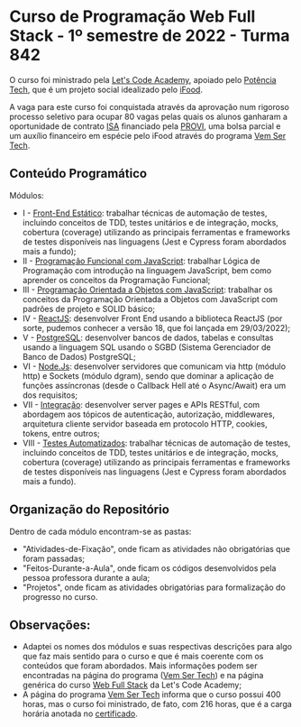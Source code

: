 # Curso de Programação Web Full Stack - 1º semestre de 2022 - Turma 842  
O curso foi ministrado pela [Let's Code Academy](https://letscode.com.br/), apoiado pelo [Potência Tech](https://potenciatech.com.br/), que é um projeto social idealizado pelo [iFood](https://www.ifood.com.br/).  

A vaga para este curso foi conquistada através da aprovação num rigoroso processo seletivo para ocupar 80 vagas pelas quais os alunos ganharam a oportunidade de contrato [ISA](https://provi.com.br/isa) financiado pela [PROVI](https://provi.com.br/), uma bolsa parcial e um auxílio financeiro em espécie pelo iFood através do programa [Vem Ser Tech](https://www.letscode.com.br/processos-seletivos/potencia-tech-ifood).  

## Conteúdo Programático
Módulos:  
- I - [Front-End Estático](https://github.com/Giunossauro/IFood_Lets-Code_Sala-842/tree/master/1_Front-End-Estatico): trabalhar técnicas de automação de testes, incluindo conceitos de TDD, testes unitários e de integração, mocks, cobertura (coverage) utilizando as principais ferramentas e frameworks de testes disponíveis nas linguagens (Jest e Cypress foram abordados mais a fundo);  
- II - [Programação Funcional com JavaScript](https://github.com/Giunossauro/IFood_Lets-Code_Sala-842/tree/master/2_Logica-com-JavaScript): trabalhar Lógica de Programação com introdução na linguagem JavaScript, bem como aprender os conceitos da Programação Funcional;  
- III - [Programação Orientada a Objetos com JavaScript](https://github.com/Giunossauro/IFood_Lets-Code_Sala-842/tree/master/3_POO-com-JavaScript): trabalhar os conceitos da Programação Orientada a Objetos com JavaScript com padrões de projeto e SOLID básico;  
- IV - [ReactJS](https://github.com/Giunossauro/IFood_Lets-Code_Sala-842/tree/master/4_ReactJS): desenvolver Front End usando a biblioteca ReactJS (por sorte, pudemos conhecer a versão 18, que foi lançada em 29/03/2022);  
- V - [PostgreSQL](https://github.com/Giunossauro/IFood_Lets-Code_Sala-842/tree/master/5_PostgreSQL): desenvolver bancos de dados, tabelas e consultas usando a linguagem SQL usando o SGBD (Sistema Gerenciador de Banco de Dados) PostgreSQL;  
- VI - [Node.Js](https://github.com/Giunossauro/IFood_Lets-Code_Sala-842/tree/master/6_NodeJS): desenvolver servidores que comunicam via http (módulo http) e Sockets (módulo dgram), sendo que dominar a aplicação de funções assíncronas (desde o Callback Hell até o Async/Await) era um dos requisitos;  
- VII - [Integração](https://github.com/Giunossauro/IFood_Lets-Code_Sala-842/tree/master/7_Web-Front-%26-Back-End): desenvolver server pages e APIs RESTful, com abordagem aos tópicos de autenticação, autorização, middlewares, arquitetura cliente servidor baseada em protocolo HTTP, cookies, tokens, entre outros;  
- VIII - [Testes Automatizados](https://github.com/Giunossauro/IFood_Lets-Code_Sala-842/tree/master/8_Testes-Automatizados): trabalhar técnicas de automação de testes, incluindo conceitos de TDD, testes unitários e de integração, mocks, cobertura (coverage) utilizando as principais ferramentas e frameworks de testes disponíveis nas linguagens (Jest e Cypress foram abordados mais a fundo).  

## Organização do Repositório  
Dentro de cada módulo encontram-se as pastas:  
- "Atividades-de-Fixação", onde ficam as atividades não obrigatórias que foram passadas;  
- "Feitos-Durante-a-Aula", onde ficam os códigos desenvolvidos pela pessoa professora durante a aula;  
- "Projetos", onde ficam as atividades obrigatórias para formalização do progresso no curso.  

## Observações:  
- Adaptei os nomes dos módulos e suas respectivas descrições para algo que faz mais sentido para o curso e que é mais coerente com os conteúdos que foram abordados. Mais informações podem ser encontradas na página do programa ([Vem Ser Tech](https://www.letscode.com.br/processos-seletivos/potencia-tech-ifood)) e na página genérica do curso [Web Full Stack](https://www.letscode.com.br/web-full-stack) da Let's Code Academy;  
- A página do programa [Vem Ser Tech](https://www.letscode.com.br/processos-seletivos/potencia-tech-ifood) informa que o curso possui 400 horas, mas o curso foi ministrado, de fato, com 216 horas, que é a carga horária anotada no [certificado](https://github.com/Giunossauro/IFood_Lets-Code_Sala-842/blob/master/Certificado.pdf).  
